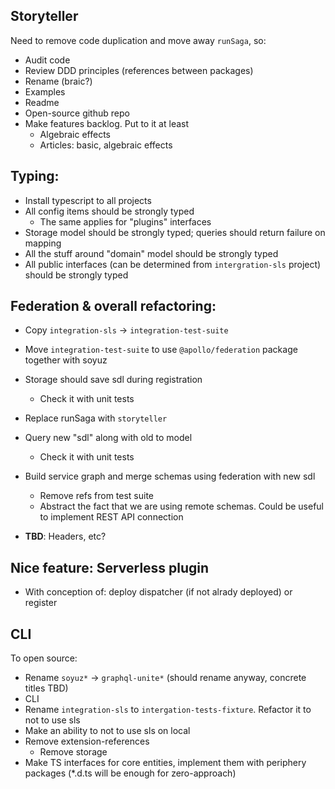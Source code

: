 ## Storyteller
Need to remove code duplication and move away `runSaga`, so:
* Audit code
* Review DDD principles (references between packages)
* Rename (braic?)
* Examples
* Readme
* Open-source github repo
* Make features backlog. Put to it at least
    * Algebraic effects
    * Articles: basic, algebraic effects

## Typing:
* Install typescript to all projects
* All config items should be strongly typed
    * The same applies for "plugins" interfaces
* Storage model should be strongly typed; queries should return failure on mapping
* All the stuff around "domain" model should be strongly typed
* All public interfaces (can be determined from `intergration-sls` project) should be strongly typed

## Federation & overall refactoring:
* Copy `integration-sls` -> `integration-test-suite`
* Move `integration-test-suite` to use `@apollo/federation` package together with soyuz
* Storage should save sdl during registration
    * Check it with unit tests
* Replace runSaga with `storyteller`
* Query new "sdl" along with old to model
    * Check it with unit tests
* Build service graph and merge schemas using federation with new sdl
    * Remove refs from test suite
    * Abstract the fact that we are using remote schemas. Could be useful to implement REST API connection

* __TBD__: Headers, etc?

## Nice feature: Serverless plugin
* With conception of: deploy dispatcher (if not alrady deployed) or register

## CLI


To open source:
* Rename `soyuz*` -> `graphql-unite*` (should rename anyway, concrete titles TBD)
* CLI
* Rename `integration-sls` to `intergation-tests-fixture`. Refactor it to not to use sls
* Make an ability to not to use sls on local
* Remove extension-references
    * Remove storage
* Make TS interfaces for core entities, implement them with periphery packages (*.d.ts will be enough for zero-approach)
